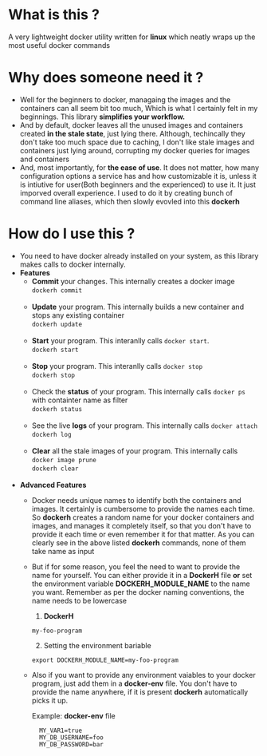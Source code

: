 # What is this ?
 A very lightweight docker utility written for **linux** which neatly wraps up the most useful docker commands

# Why does someone need it ?
  * Well for the beginners to docker, managaing the images and the containers can all seem bit too much, Which is what I certainly felt in my beginnings. This library **simplifies your workflow.**
  * And by default, docker leaves all the unused images and containers created **in the stale state**, just lying there. Although, techincally they don't take too much space due to caching, I don't like stale images and containers just lying around, corrupting my docker queries for images and containers
  * And, most importantly, for **the ease of use**. It does not matter, how many configuration options a service has and how customizable it is, unless it is intiutive for user(Both beginners and the experienced) to use it. It just imporved overall experience. I used to do it by creating bunch of command line aliases, which then slowly evovled into this **dockerh**

# How do I use this ?
  * You need to have docker already installed on your system, as this library makes calls to docker internally.
  * **Features**
    * **Commit** your changes. This internally creates a docker image<br/>
      ```dockerh commit``` <br/><br/>
    * **Update** your program. This internally builds a new container and stops any existing container<br/>
      ```dockerh update``` <br/><br/>
    * **Start** your program. This interanlly calls `docker start`.<br/>
      ```dockerh start``` <br/><br/>
    * **Stop** your program. This interanlly calls `docker stop`<br/>
      ```dockerh stop``` <br/><br/>
    * Check the **status** of your program. This internally calls `docker ps` with containter name as filter<br/>
      ```dockerh status``` <br/><br/>
    * See the live **logs** of your program. This internally calls `docker attach`<br/>
      ```dockerh log``` <br/><br/>
    * **Clear** all the stale images of your program. This internally calls `docker image prune`<br/>
      ```dockerh clear``` <br/><br/>
  * **Advanced Features**
    * Docker needs unique names  to identify both the containers and images. It certainly is cumbersome to provide the names each time. So **dockerh** creates a random name for your docker containers and images, and manages it completely itself, so that you don't have to provide it each time or even remember it for that matter. As you can clearly see in the above listed **dockerh** commands, none of them take name as input
    * But if for some reason, you feel the need to want to provide the name for yourself. You can either provide it in a **DockerH** file **or** set the environment variable **DOCKERH_MODULE_NAME** to the name you want. Remember as per the docker 
    naming conventions, the name needs to be lowercase
    
      1. **DockerH**
        ```
        my-foo-program
        ```

      2. Setting the environment bariable
        ```
        export DOCKERH_MODULE_NAME=my-foo-program
        ```
    * Also if you want to provide any environment vaiables to your docker program, just add them in a **docker-env** file. You don't have to provide the name anywhere, if it is present **dockerh** automatically picks it up.

      Example: **docker-env** file
      ```
        MY_VAR1=true
        MY_DB_USERNAME=foo
        MY_DB_PASSWORD=bar
      ```
